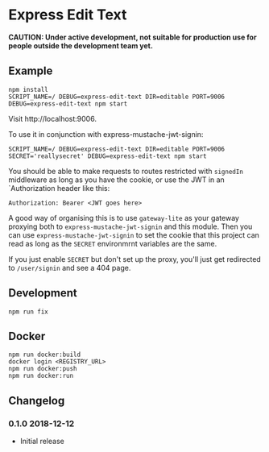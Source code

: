 # Express Edit Text

**CAUTION: Under active development, not suitable for production use for people
outside the development team yet.**

## Example

```
npm install
SCRIPT_NAME=/ DEBUG=express-edit-text DIR=editable PORT=9006 DEBUG=express-edit-text npm start
```

Visit http://localhost:9006.

To use it in conjunction with express-mustache-jwt-signin:

```
SCRIPT_NAME=/ DEBUG=express-edit-text DIR=editable PORT=9006 SECRET='reallysecret' DEBUG=express-edit-text npm start
```

You should be able to make requests to routes restricted with `signedIn`
middleware as long as you have the cookie, or use the JWT in an `Authorization
header like this:

```
Authorization: Bearer <JWT goes here>
```

A good way of organising this is to use `gateway-lite` as your gateway proxying
both to `express-mustache-jwt-signin` and this module. Then you can use
`express-mustache-jwt-signin` to set the cookie that this project can read as
long as the `SECRET` environmrnt variables are the same.

If you just enable `SECRET` but don't set up the proxy, you'll just get
redirected to `/user/signin` and see a 404 page.

## Development

```
npm run fix
```

## Docker

```
npm run docker:build
docker login <REGISTRY_URL>
npm run docker:push
npm run docker:run
```

## Changelog

### 0.1.0 2018-12-12

* Initial release
